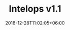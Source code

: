 ---
title: "Intelops v1.1"
date: 2018-12-28T11:02:05+06:00
description: "this is meta description"
version : "1.1"
draft: true
---